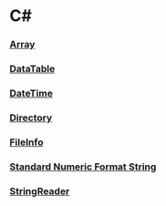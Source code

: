 C#
===

### [Array](./array/README.md)
### [DataTable](./datatable/README.md)
### [DateTime](./datetime/README.md)
### [Directory](./directory/README.md)
### [FileInfo](./fileinfo/README.md)
### [Standard Numeric Format String](./standard-numeric-format-string/README.md)
### [StringReader](./stringreader/README.md)
